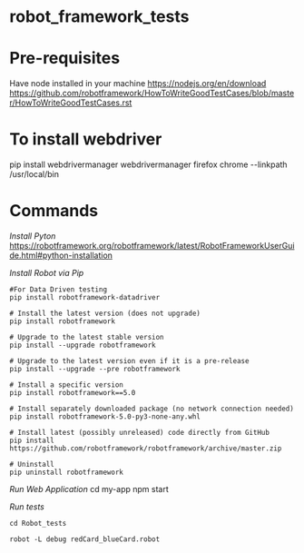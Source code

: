 # robot_framework_tests

# Pre-requisites
Have node installed in your machine
https://nodejs.org/en/download
https://github.com/robotframework/HowToWriteGoodTestCases/blob/master/HowToWriteGoodTestCases.rst

# To install webdriver
pip install webdrivermanager
webdrivermanager firefox chrome --linkpath /usr/local/bin


# Commands
*Install Pyton*
https://robotframework.org/robotframework/latest/RobotFrameworkUserGuide.html#python-installation

*Install Robot via Pip*
```
#For Data Driven testing
pip install robotframework-datadriver

# Install the latest version (does not upgrade)
pip install robotframework

# Upgrade to the latest stable version
pip install --upgrade robotframework

# Upgrade to the latest version even if it is a pre-release
pip install --upgrade --pre robotframework

# Install a specific version
pip install robotframework==5.0

# Install separately downloaded package (no network connection needed)
pip install robotframework-5.0-py3-none-any.whl

# Install latest (possibly unreleased) code directly from GitHub
pip install https://github.com/robotframework/robotframework/archive/master.zip

# Uninstall
pip uninstall robotframework
```

*Run Web Application*
cd my-app
npm start

*Run tests*
```
cd Robot_tests   
```
```
robot -L debug redCard_blueCard.robot
```


